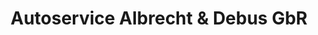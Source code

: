 ---
title: "Autoservice Albrecht & Debus GbR"
url: /hamburg/autoservice-albrecht-und-debus-gbr-hinschenfelder-strasse/
shop: Autowerkstatt
---